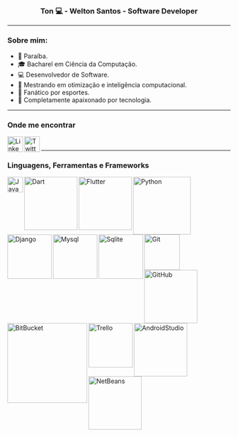 <h3 align="center">Ton 💻 - Welton Santos - Software Developer</h3>

<hr>
</hr>
 
<h3 align="left">Sobre mim: </h3>
 
<ul>
<li> 📍 Paraíba.</li>
<li>🎓 Bacharel em Ciência da Computação.</li> 
<li>💻 Desenvolvedor de Software.</li>
<li>🔬 Mestrando em otimização e inteligência computacional.</li>
<li>🥋 Fanático por esportes.</li>
<li>💾 Completamente apaixonado por tecnologia.</li>
</ul>

<hr>

</hr>

<h3 align="left">Onde me encontrar</h3>

[<img align="left" alt="LinkedIn" width="35px" src="https://image.flaticon.com/icons/png/512/174/174857.png" />][linkedin]
[<img align="left" alt="Twitter" width="35px" src="https://logodownload.org/wp-content/uploads/2014/09/twitter-logo-4.png" />][twitter]

[linkedin]: https://www.linkedin.com/in/oweltonsantos
[twitter]: https://twitter.com/oweltonsantos

<br>
<hr>
</hr>

<h3 align="left">Linguagens, Ferramentas e Frameworks</h3>

<a href="https://docs.oracle.com/en/java/" rel="nofollow"><img align="left" alt="Java" width="35px" src="https://camo.githubusercontent.com/d56ad13a49b9805cf7baa35d5da50419da7388c662601cb4931d0b9788ef6150/68747470733a2f2f75706c6f61642e77696b696d656469612e6f72672f77696b6970656469612f69742f7468756d622f322f32652f4a6176615f4c6f676f2e7376672f32353870782d4a6176615f4c6f676f2e7376672e706e67"/></a>

<a href="https://dart.dev/guides" rel="nofollow"><img align="left" alt="Dart" width="120px" src="https://upload.wikimedia.org/wikipedia/commons/thumb/f/fe/Dart_programming_language_logo.svg/1024px-Dart_programming_language_logo.svg.png"></a>

<a href="https://flutter.dev/docs" rel="nofollow"><img align="left" alt="Flutter" width="120px" src="https://upload.wikimedia.org/wikipedia/commons/1/17/Google-flutter-logo.png"></a>
 
<a href="https://docs.python.org/3/" rel="nofollow"><img align="left" alt="Python" width="130px" src="https://edubertin.files.wordpress.com/2019/04/python-logo-png-image.png"></a>

<a href="https://docs.djangoproject.com/en/3.1/" rel="nofollow"><img align="left" alt="Django" width="100px" src="https://1000logos.net/wp-content/uploads/2020/08/Django-Logo.png"></a>

<a href="https://dev.mysql.com/doc/" rel="nofollow"><img align="left" alt="Mysql" width="100px" src="https://marcas-logos.net/wp-content/uploads/2020/11/MySQL-logo.png"></a>
 
<a href="https://dev.mysql.com/doc/" rel="nofollow"><img align="left" alt="Sqlite" width="100px" src="https://upload.wikimedia.org/wikipedia/commons/thumb/3/38/SQLite370.svg/1200px-SQLite370.svg.png"></a>

<br></br> <br></br>

 <a href="https://git-scm.com/doc" rel="nofollow"><img align="left" alt="Git" width="80px" src="https://upload.wikimedia.org/wikipedia/commons/thumb/e/e0/Git-logo.svg/1280px-Git-logo.svg.png"></a>
 
 <a href="https://docs.github.com/pt" rel="nofollow"><img align="left" alt="GitHub" width="120px" src="https://cdn2.hubspot.net/hubfs/5308965/github_PNG15.png"></a>
 
 <a href="https://confluence.atlassian.com/bitbucketserver/bitbucket-data-center-and-server-documentation-776639749.html" rel="nofollow"><img align="left" alt="BitBucket" width="180px" src="https://dkrn4sk0rn31v.cloudfront.net/2019/02/01142649/Bitbucket.png"></a>
 
<a href="https://help.trello.com/article/756-trello-api-documentation" rel="nofollow"><img align="left" alt="Trello" width="100px" src="https://d2k1ftgv7pobq7.cloudfront.net/meta/u/res/images/brand-assets/Logos/0099ec3754bf473d2bbf317204ab6fea/trello-logo-blue.png"></a>

<a href="https://developer.android.com/docs" rel="nofollow"><img align="left" alt="AndroidStudio" width="120px" src="https://gregtrevellick.gallerycdn.vsassets.io/extensions/gregtrevellick/openinandroidstudio/1.1.52/1540120323482/ThirdPartyLogo.png"></a>
  
<a href="https://netbeans.org/kb/" rel="nofollow"><img align="left" alt="NetBeans" width="120px" src="https://connect.adfab.fr/wp-content/uploads/2016/12/NetBeans.svg_.png"></a>

  
 


<br>

<!--<a href="https://github.com/oweltonsantos/"><img src="https://camo.githubusercontent.com/7c6a997332f28f71741985d263f3cb60246b790f/68747470733a2f2f6769746875622d726561646d652d73746174732e76657263656c2e6170702f6170692f746f702d6c616e67732f3f757365726e616d653d6a7573736172616772616e6a61267468656d653d64726163756c61" alt="Top Langs" data-canonical-src="https://github-readme-stats.vercel.app/api/top-langs/?username=oweltonsantos&amp;theme=dracula" style="max-width:100%;"></a> -->

<!--<img src="https://camo.githubusercontent.com/740e1154c79eff8a38462f9ad37de8a55f15bf5f/68747470733a2f2f6769746875622d726561646d652d73746174732e76657263656c2e6170702f6170693f757365726e616d653d6a7573736172616772616e6a612673686f775f69636f6e733d74727565267468656d653d64726163756c61" alt="Anurag's github stats" data-canonical-src="https://github-readme-stats.vercel.app/api?username=oweltonsantos&amp;show_icons=true&amp;theme=dracula" style="max-width:100%;">-->


 <!---[![Welton Santos github stats](https://github-readme-stats.vercel.app/api?username=oweltonsantos)](https://github.com/oweltonsantos/github-readme-stats) -->




